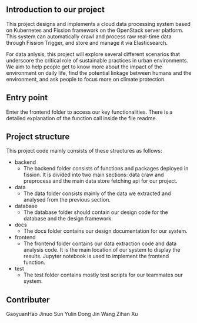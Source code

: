 ## Introduction to our project

This project designs and implements a cloud data processing system based on Kubernetes and Fission framework on the OpenStack server platform. This system can automatically crawl and process raw real-time data through Fission Trigger, and store and manage it via Elasticsearch.

For data anlysis, this project will explore several different scenarios that underscore the critical role of sustainable practices in urban environments. We aim to help people get to know more about the impact of the environment on daily life, find the potential linkage between humans and the environment, and ask people to focus more on climate protection.

## Entry point

Enter the frontend folder to access our key functionalities. There is a detailed explanation of the function call inside the file readme.

## Project structure

This project code mainly consists of these structures as follows:

- backend
  - The backend folder consists of functions and packages deployed in fission. It is divided into two main sections: data craw and preprocess and the main data store fetching api for our project.
- data
  - The data folder consists mainly of the data we extracted and analysed from the previous section.
- database
  - The database folder should contain our design code for the database and the design framework.
- docs
  - The docs folder contains our design documentation for our system.
- frontend
  - The frontend folder contains our data extraction code and data analysis code. It is the main location of our system to display the results. Jupyter notebook is used to implement the frontend function.
- test
  - The test folder contains mostly test scripts for our teammates our system.

## Contributer

GaoyuanHao
Jinuo Sun
Yulin Dong
Jin Wang
Zihan Xu
